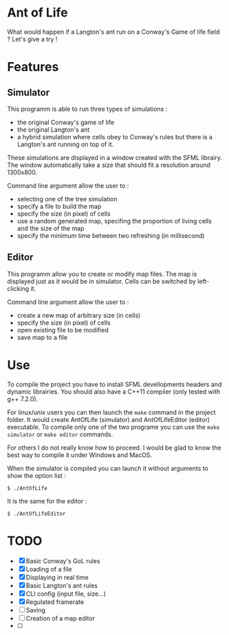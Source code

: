 # Ant of Life

What would happen if a Langton's ant run on a Conway's Game of life field ?
Let's give a try !

# Features

## Simulator
This programm is able to run three types of simulations :
- the original Conway's game of life
- the original Langton's ant
- a hybrid simulation where cells obey to Conway's rules but there is a Langton's ant running on top of it.

These simulations are displayed in a window created with the SFML librairy.
The window automatically take a size that should fit a resolution around 1300x800.

Command line argument allow the user to :
- selecting one of the tree simulation
- specify a file to build the map
- specify the size (in pixel) of cells
- use a random generated map, specifing the proportion of living cells and the size of the map
- specify the minimum time between two refreshing (in millisecond)

## Editor
This programm allow you to create or modify map files.
The map is displayed just as it would be in simulator. Cells can be switched by left-clicking it.

Command line argument allow the user to :
- create a new map of arbitrary size (in cells)
- specify the size (in pixel) of cells
- open existing file to be modified
- save map to a file

# Use

To compile the project you have to install SFML devellopments headers and dynamic librairies. You should also have a C++11 compiler (only tested with g++ 7.2.0).

For linux/unix users you can then launch the `make` command in the project folder. It would create AntOfLife (simulator) and AntOfLifeEditor (editor) executable.
To compile only one of the two programe you can use the `make simulator` or `make editor` commands.

For others I do not really know how to proceed. I would be glad to know the best way to compile it under Windows and MacOS.

When the simulator is compiled you can launch it without arguments to show the option list :
```
$ ./AntOfLife
```

It is the same for the editor :
```
$ ./AntOfLifeEditor
```

# TODO

- [x] Basic Conway's GoL rules
- [x] Loading of a file
- [x] Displaying in real time
- [x] Basic Langton's ant rules
- [x] CLI config (input file, size...)
- [x] Regulated framerate
- [ ] Saving
- [ ] Creation of a map editor
- [ ]
